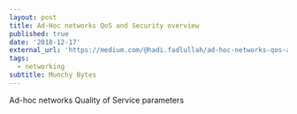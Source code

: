 ```yaml
---
layout: post
title: Ad-Hoc networks QoS and Security overview
published: true
date: '2018-12-17'
external_url: 'https://medium.com/@hadi.fadlullah/ad-hoc-networks-qos-and-security-overview-107333db720a'
tags:
  - networking
subtitle: Munchy Bytes
---
```

Ad-hoc networks Quality of Service parameters
